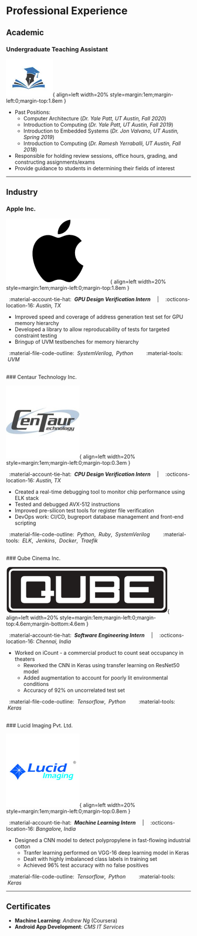 # Professional Experience

## Academic

### Undergraduate Teaching Assistant

![ta](assets/experience/Teaching.png){ align=left width=20% style=margin:1em;margin-left:0;margin-top:1.8em }

* Past Positions:
    * Computer Architecture (*Dr. Yale Patt, UT Austin, Fall 2020*)
    * Introduction to Computing (*Dr. Yale Patt, UT Austin, Fall 2019*)
    * Introduction to Embedded Systems (*Dr. Jon Valvano, UT Austin, Spring 2019*)
    * Introduction to Computing (*Dr. Ramesh Yerraballi, UT Austin, Fall 2018*)
* Responsible for holding review sessions, office hours, grading, and constructing
 assignments/exams
* Provide guidance to students in determining their fields of interest 

---

## Industry

### Apple Inc.

![apple](assets/experience/Apple.png){ align=left width=20% style=margin:1em;margin-left:0;margin-top:1.8em }

&nbsp; :material-account-tie-hat: &nbsp;***GPU Design Verification Intern***
&emsp;|&emsp; :octicons-location-16: *Austin, TX*


* Improved speed and coverage of address generation test set for GPU memory hierarchy
* Developed a library to allow reproducability of tests for targeted constraint testing
* Bringup of UVM testbenches for memory hierarchy

&nbsp; :material-file-code-outline: &nbsp;*SystemVerilog*, &nbsp;*Python*
&emsp;&emsp; :material-tools: &nbsp;*UVM*



<br/>
### Centaur Technology Inc.

![centaur](assets/experience/Centaur.jpeg){ align=left width=20% style=margin:1em;margin-left:0;margin-top:0.3em }

&nbsp; :material-account-tie-hat: &nbsp;***CPU Design Verification Intern***
&emsp;|&emsp; :octicons-location-16: *Austin, TX*


* Created a real-time debugging tool to monitor chip performance using ELK stack
* Tested and debugged AVX-512 instructions
* Improved pre-silicon test tools for register file verification
* DevOps work: CI/CD, bugreport database management and front-end scripting

&nbsp; :material-file-code-outline: &nbsp;*Python*, &nbsp;*Ruby*, &nbsp;*SystemVerilog*
&emsp;&emsp; :material-tools: &nbsp;*ELK*, &nbsp;*Jenkins*, &nbsp;*Docker*, &nbsp;*Traefik*



<br/>
### Qube Cinema Inc.

![qube](assets/experience/Qube.png){ align=left width=20% style=margin:1em;margin-left:0;margin-top:4.6em;margin-bottom:4.6em }

&nbsp; :material-account-tie-hat: &nbsp;***Software Engineering Intern***
&emsp;|&emsp; :octicons-location-16: *Chennai, India*


* Worked on iCount - a commercial product to count seat occupancy in theaters
    * Reworked the CNN in Keras using transfer learning on ResNet50 model
    * Added augmentation to account for poorly lit environmental conditions
    * Accuracy of 92% on uncorrelated test set

&nbsp; :material-file-code-outline: &nbsp;*Tensorflow*, &nbsp;*Python*
&emsp;&emsp; :material-tools: &nbsp;*Keras*



<br/>
### Lucid Imaging Pvt. Ltd.

![lucid](assets/experience/Lucid.jpeg){ align=left width=20% style=margin:1em;margin-left:0;margin-top:0.8em }

&nbsp; :material-account-tie-hat: &nbsp;***Machine Learning Intern***
&emsp;|&emsp; :octicons-location-16: *Bangalore, India*


* Designed a CNN model to detect polypropylene in fast-flowing industrial cotton
    * Tranfer learning performed on VGG-16 deep learning model in Keras
    * Dealt with highly imbalanced class labels in training set
    * Achieved 96% test accuracy with no false positives

&nbsp; :material-file-code-outline: &nbsp;*Tensorflow*, &nbsp;*Python*
&emsp;&emsp; :material-tools: &nbsp;*Keras*


---

## Certificates

* **Machine Learning**: *Andrew Ng* (Coursera)
* **Android App Development**: *CMS IT Services*

<br/>
<br/>
